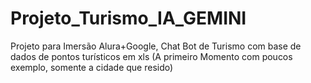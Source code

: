 # Projeto_Turismo_IA_GEMINI
Projeto para Imersão Alura+Google, Chat Bot de Turismo com base de dados de pontos turísticos em xls 
(A primeiro Momento com poucos exemplo, somente a cidade que resido)
